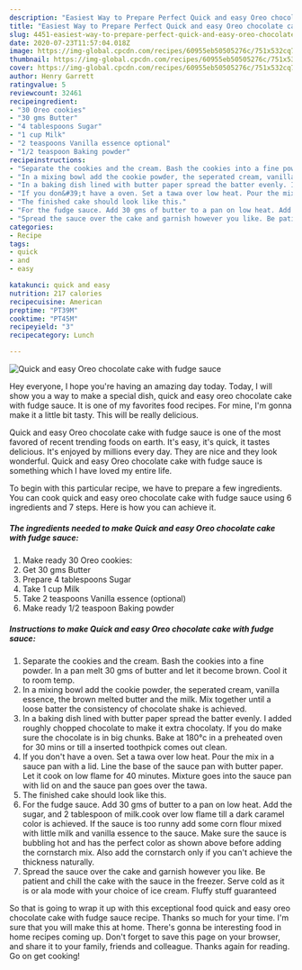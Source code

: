 ```yaml
---
description: "Easiest Way to Prepare Perfect Quick and easy Oreo chocolate cake with fudge sauce"
title: "Easiest Way to Prepare Perfect Quick and easy Oreo chocolate cake with fudge sauce"
slug: 4451-easiest-way-to-prepare-perfect-quick-and-easy-oreo-chocolate-cake-with-fudge-sauce
date: 2020-07-23T11:57:04.018Z
image: https://img-global.cpcdn.com/recipes/60955eb50505276c/751x532cq70/quick-and-easy-oreo-chocolate-cake-with-fudge-sauce-recipe-main-photo.jpg
thumbnail: https://img-global.cpcdn.com/recipes/60955eb50505276c/751x532cq70/quick-and-easy-oreo-chocolate-cake-with-fudge-sauce-recipe-main-photo.jpg
cover: https://img-global.cpcdn.com/recipes/60955eb50505276c/751x532cq70/quick-and-easy-oreo-chocolate-cake-with-fudge-sauce-recipe-main-photo.jpg
author: Henry Garrett
ratingvalue: 5
reviewcount: 32461
recipeingredient:
- "30 Oreo cookies"
- "30 gms Butter"
- "4 tablespoons Sugar"
- "1 cup Milk"
- "2 teaspoons Vanilla essence optional"
- "1/2 teaspoon Baking powder"
recipeinstructions:
- "Separate the cookies and the cream. Bash the cookies into a fine powder. In a pan melt 30 gms of butter and let it become brown. Cool it to room temp."
- "In a mixing bowl add the cookie powder, the seperated cream, vanilla essence, the brown melted butter and the milk. Mix together until a loose batter the consistency of chocolate shake is achieved."
- "In a baking dish lined with butter paper spread the batter evenly. I added roughly chopped chocolate to make it extra chocolaty. If you do make sure the chocolate is in big chunks. Bake at 180°c in a preheated oven for 30 mins or till a inserted toothpick comes out clean."
- "If you don&#39;t have a oven. Set a tawa over low heat. Pour the mix in a sauce pan with a lid. Line the base of the sauce pan with butter paper. Let it cook on low flame for 40 minutes. Mixture goes into the sauce pan with lid on and the sauce pan goes over the tawa."
- "The finished cake should look like this."
- "For the fudge sauce. Add 30 gms of butter to a pan on low heat. Add the sugar, and 2 tablespoon of milk.cook over low flame till a dark caramel color is achieved. If the sauce is too runny add some corn flour mixed with little milk and vanilla essence to the sauce. Make sure the sauce is bubbling hot and has the perfect color as shown above before adding the cornstarch mix. Also add the cornstarch only if you can&#39;t achieve the thickness naturally."
- "Spread the sauce over the cake and garnish however you like. Be patient and chill the cake with the sauce in the freezer. Serve cold as it is or ala mode with your choice of ice cream. Fluffy stuff guaranteed"
categories:
- Recipe
tags:
- quick
- and
- easy

katakunci: quick and easy 
nutrition: 217 calories
recipecuisine: American
preptime: "PT39M"
cooktime: "PT45M"
recipeyield: "3"
recipecategory: Lunch

---
```



![Quick and easy Oreo chocolate cake with fudge sauce](https://img-global.cpcdn.com/recipes/60955eb50505276c/751x532cq70/quick-and-easy-oreo-chocolate-cake-with-fudge-sauce-recipe-main-photo.jpg)

Hey everyone, I hope you're having an amazing day today. Today, I will show you a way to make a special dish, quick and easy oreo chocolate cake with fudge sauce. It is one of my favorites food recipes. For mine, I'm gonna make it a little bit tasty. This will be really delicious.



Quick and easy Oreo chocolate cake with fudge sauce is one of the most favored of recent trending foods on earth. It's easy, it's quick, it tastes delicious. It's enjoyed by millions every day. They are nice and they look wonderful. Quick and easy Oreo chocolate cake with fudge sauce is something which I have loved my entire life.


To begin with this particular recipe, we have to prepare a few ingredients. You can cook quick and easy oreo chocolate cake with fudge sauce using 6 ingredients and 7 steps. Here is how you can achieve it.

<!--inarticleads1-->

##### The ingredients needed to make Quick and easy Oreo chocolate cake with fudge sauce:

1. Make ready 30 Oreo cookies:
1. Get 30 gms Butter
1. Prepare 4 tablespoons Sugar
1. Take 1 cup Milk
1. Take 2 teaspoons Vanilla essence (optional)
1. Make ready 1/2 teaspoon Baking powder




<!--inarticleads2-->

##### Instructions to make Quick and easy Oreo chocolate cake with fudge sauce:

1. Separate the cookies and the cream. Bash the cookies into a fine powder. In a pan melt 30 gms of butter and let it become brown. Cool it to room temp.
1. In a mixing bowl add the cookie powder, the seperated cream, vanilla essence, the brown melted butter and the milk. Mix together until a loose batter the consistency of chocolate shake is achieved.
1. In a baking dish lined with butter paper spread the batter evenly. I added roughly chopped chocolate to make it extra chocolaty. If you do make sure the chocolate is in big chunks. Bake at 180°c in a preheated oven for 30 mins or till a inserted toothpick comes out clean.
1. If you don&#39;t have a oven. Set a tawa over low heat. Pour the mix in a sauce pan with a lid. Line the base of the sauce pan with butter paper. Let it cook on low flame for 40 minutes. Mixture goes into the sauce pan with lid on and the sauce pan goes over the tawa.
1. The finished cake should look like this.
1. For the fudge sauce. Add 30 gms of butter to a pan on low heat. Add the sugar, and 2 tablespoon of milk.cook over low flame till a dark caramel color is achieved. If the sauce is too runny add some corn flour mixed with little milk and vanilla essence to the sauce. Make sure the sauce is bubbling hot and has the perfect color as shown above before adding the cornstarch mix. Also add the cornstarch only if you can&#39;t achieve the thickness naturally.
1. Spread the sauce over the cake and garnish however you like. Be patient and chill the cake with the sauce in the freezer. Serve cold as it is or ala mode with your choice of ice cream. Fluffy stuff guaranteed




So that is going to wrap it up with this exceptional food quick and easy oreo chocolate cake with fudge sauce recipe. Thanks so much for your time. I'm sure that you will make this at home. There's gonna be interesting food in home recipes coming up. Don't forget to save this page on your browser, and share it to your family, friends and colleague. Thanks again for reading. Go on get cooking!
